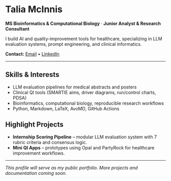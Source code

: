 # Talia McInnis

**MS Bioinformatics & Computational Biology** · **Junior Analyst & Research Consultant**  

I build AI and quality-improvement tools for healthcare, specializing in LLM evaluation systems, prompt engineering, and clinical informatics.

**Contact:** [Email](mailto:natalia.mcinnis@gmail.com) • [LinkedIn](https://www.linkedin.com/in/nataliamcinnis)

---

## Skills & Interests
- LLM evaluation pipelines for medical abstracts and posters  
- Clinical QI tools (SMARTIE aims, driver diagrams, run/control charts, PDSA)  
- Bioinformatics, computational biology, reproducible research workflows  
- Python, Markdown, LaTeX, AvoMD, GitHub Actions  

## Highlight Projects
- **Internship Scoring Pipeline** – modular LLM evaluation system with 7 rubric criteria and consensus logic.  
- **Mini QI Apps** – prototypes using Opal and PartyRock for healthcare improvement workflows.  

---

*This profile will serve as my public portfolio. More projects and documentation coming soon.*
